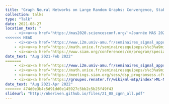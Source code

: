```yaml
---
title: "Graph Neural Networks on Large Random Graphs: Convergence, Stability, Universality"
collection: talks
type: "Talk"
date: 2021-08-27
location_text: "
	- <i><u><a href='https://mas2020.sciencesconf.org/'>Journée MAS 2020</a></u></i><br>
<<<<<<< HEAD
	- <i><u><a href='https://www.i2m.univ-amu.fr/seminaires_signal_apprentissage/Conf/Oct2021/index.php'>GdR MIA Day: High-Dimensional Data Analysis</a></u></i>"
	- <i><u><a href='https://math.unice.fr/seminairesequipeps/s%c3%a9minaire-de-l%c3%a9quipe-de-probabilit%c3%a9s-et-statistique.html'>Séminaires LJAD (Nice)</a></u></i>"
	- <i><u><a href='https://www.siam.org/conferences/cm/program/special-events/is22-special-events'>SIAM/IS22 Early Career Prize Lecture</a></u></i>"
date_text: "Aug 2021-Feb 2022"
=======
	- <i><u><a href='https://www.i2m.univ-amu.fr/seminaires_signal_apprentissage/Conf/Oct2021/index.php'>GdR MIA Day: High-Dimensional Data Analysis</a></u></i><br>
	- <i><u><a href='https://math.unice.fr/seminairesequipeps/s%c3%a9minaire-de-l%c3%a9quipe-de-probabilit%c3%a9s-et-statistique.html'>Séminaires LJAD (Nice)</a></u></i><br>
	- <i><u><a href='https://meetings.siam.org/sess/dsp_programsess.cfm?SESSIONCODE=74406'>SIAM/IS Early Career Prize</a></u></i><br>
	- <i><u><a href='https://groupes.renater.fr/wiki/ml-mtp/index'>ML-MTP : Machine Learning in Montpellier, Theory and Practice</a></u></i>"
date_text: "Aug 2021-Apr 2022"
>>>>>>> 474d0e3b4c5d91dd0e145927c5bb2c5b25f49f43
slideurl: "http://nkeriven.github.io/files/21_08_cgnn_all.pdf"
---
```

